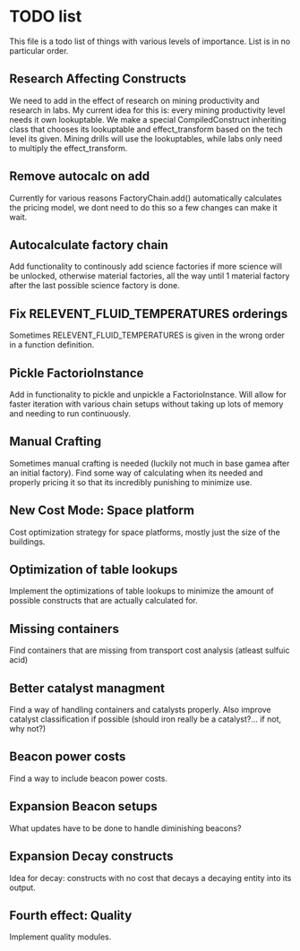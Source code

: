 # TODO list

This file is a todo list of things with various levels of importance. List is in no particular order.

## Research Affecting Constructs

We need to add in the effect of research on mining productivity and research in labs. My current idea for this is: every mining productivity level needs it own lookuptable. We make a special CompiledConstruct inheriting class that chooses its lookuptable and effect_transform based on the tech level its given. Mining drills will use the lookuptables, while labs only need to multiply the effect_transform.

## Remove autocalc on add

Currently for various reasons FactoryChain.add() automatically calculates the pricing model, we dont need to do this so a few changes can make it wait.

## Autocalculate factory chain

Add functionality to continously add science factories if more science will be unlocked, otherwise material factories, all the way until 1 material factory after the last possible science factory is done.

## Fix RELEVENT_FLUID_TEMPERATURES orderings

Sometimes RELEVENT_FLUID_TEMPERATURES is given in the wrong order in a function definition.

## Pickle FactorioInstance

Add in functionality to pickle and unpickle a FactorioInstance. Will allow for faster iteration with various chain setups without taking up lots of memory and needing to run continuously.

## Manual Crafting

Sometimes manual crafting is needed (luckily not much in base gamea after an initial factory). Find some way of calculating when its needed and properly pricing it so that its incredibly punishing to minimize use.

## New Cost Mode: Space platform

Cost optimization strategy for space platforms, mostly just the size of the buildings.

## Optimization of table lookups

Implement the optimizations of table lookups to minimize the amount of possible constructs that are actually calculated for.

## Missing containers

Find containers that are missing from transport cost analysis (atleast sulfuic acid)

## Better catalyst managment

Find a way of handling containers and catalysts properly. Also improve catalyst classification if possible (should iron really be a catalyst?... if not, why not?)

## Beacon power costs

Find a way to include beacon power costs.

## Expansion Beacon setups

What updates have to be done to handle diminishing beacons?

## Expansion Decay constructs

Idea for decay: constructs with no cost that decays a decaying entity into its output.

## Fourth effect: Quality

Implement quality modules.






